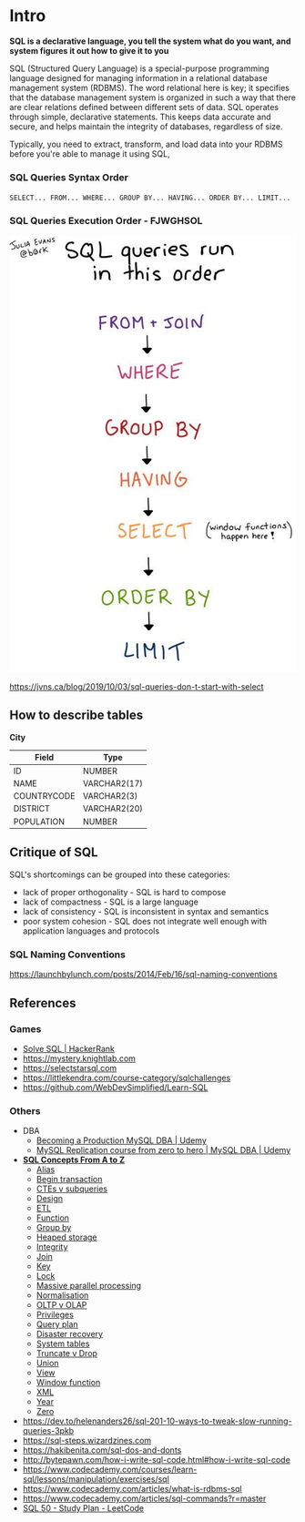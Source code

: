 # Intro

**SQL is a declarative language, you tell the system what do you want, and system figures it out how to give it to you**

SQL (Structured Query Language) is a special-purpose programming language designed for managing information in a relational database management system (RDBMS). The word relational here is key; it specifies that the database management system is organized in such a way that there are clear relations defined between different sets of data. SQL operates through simple, declarative statements. This keeps data accurate and secure, and helps maintain the integrity of databases, regardless of size.

Typically, you need to extract, transform, and load data into your RDBMS before you're able to manage it using SQL,

### SQL Queries Syntax Order

`SELECT... FROM... WHERE... GROUP BY... HAVING... ORDER BY... LIMIT...`

### SQL Queries Execution Order - **FJWGHSOL**

![image](../../media/sql-Intro-image1.jpg)

https://jvns.ca/blog/2019/10/03/sql-queries-don-t-start-with-select

## How to describe tables

**City**

| **Field**   | **Type**     |
|-------------|--------------|
| ID          | NUMBER       |
| NAME        | VARCHAR2(17) |
| COUNTRYCODE | VARCHAR2(3)  |
| DISTRICT    | VARCHAR2(20) |
| POPULATION  | NUMBER       |

## Critique of SQL

SQL's shortcomings can be grouped into these categories:

- lack of proper orthogonality - SQL is hard to compose
- lack of compactness - SQL is a large language
- lack of consistency - SQL is inconsistent in syntax and semantics
- poor system cohesion - SQL does not integrate well enough with application languages and protocols

### SQL Naming Conventions

https://launchbylunch.com/posts/2014/Feb/16/sql-naming-conventions

## References

### Games

- [Solve SQL | HackerRank](https://www.hackerrank.com/domains/sql)
- https://mystery.knightlab.com
- https://selectstarsql.com
- https://littlekendra.com/course-category/sqlchallenges
- https://github.com/WebDevSimplified/Learn-SQL

### Others

- DBA
   	- [Becoming a Production MySQL DBA | Udemy](https://www.udemy.com/course/becoming-a-production-mysql-dba/)
   	- [MySQL Replication course from zero to hero | MySQL DBA | Udemy](https://www.udemy.com/course/mysql-replication-course-from-zero-to-hero/)
- [**SQL Concepts From A to Z**](http://www.helenanderson.co.nz/sql-concepts-from-a-to-z)
    - [Alias](https://www.helenanderson.co.nz/sql-concepts-from-a-to-z/#chapter-1)
    - [Begin transaction](https://www.helenanderson.co.nz/sql-concepts-from-a-to-z/#chapter-2)
    - [CTEs v subqueries](https://www.helenanderson.co.nz/sql-concepts-from-a-to-z/#chapter-3)
    - [Design](https://www.helenanderson.co.nz/sql-concepts-from-a-to-z/#chapter-4)
    - [ETL](https://www.helenanderson.co.nz/sql-concepts-from-a-to-z/#chapter-5)
    - [Function](https://www.helenanderson.co.nz/sql-concepts-from-a-to-z/#chapter-6)
    - [Group by](https://www.helenanderson.co.nz/sql-concepts-from-a-to-z/#chapter-7)
    - [Heaped storage](https://www.helenanderson.co.nz/sql-concepts-from-a-to-z/#chapter-8)
    - [Integrity](https://www.helenanderson.co.nz/sql-concepts-from-a-to-z/#chapter-9)
    - [Join](https://www.helenanderson.co.nz/sql-concepts-from-a-to-z/#chapter-10)
    - [Key](https://www.helenanderson.co.nz/sql-concepts-from-a-to-z/#chapter-11)
    - [Lock](https://www.helenanderson.co.nz/sql-concepts-from-a-to-z/#chapter-12)
    - [Massive parallel processing](https://www.helenanderson.co.nz/sql-concepts-from-a-to-z/#chapter-13)
    - [Normalisation](https://www.helenanderson.co.nz/sql-concepts-from-a-to-z/#chapter-14)
    - [OLTP v OLAP](https://www.helenanderson.co.nz/sql-concepts-from-a-to-z/#chapter-15)
    - [Privileges](https://www.helenanderson.co.nz/sql-concepts-from-a-to-z/#chapter-16)
    - [Query plan](https://www.helenanderson.co.nz/sql-concepts-from-a-to-z/#chapter-17)
    - [Disaster recovery](https://www.helenanderson.co.nz/sql-concepts-from-a-to-z/#chapter-18)
    - [System tables](https://www.helenanderson.co.nz/sql-concepts-from-a-to-z/#chapter-19)
    - [Truncate v Drop](https://www.helenanderson.co.nz/sql-concepts-from-a-to-z/#chapter-20)
    - [Union](https://www.helenanderson.co.nz/sql-concepts-from-a-to-z/#chapter-21)
    - [View](https://www.helenanderson.co.nz/sql-concepts-from-a-to-z/#chapter-22)
    - [Window function](https://www.helenanderson.co.nz/sql-concepts-from-a-to-z/#chapter-23)
    - [XML](https://www.helenanderson.co.nz/sql-concepts-from-a-to-z/#chapter-24)
    - [Year](https://www.helenanderson.co.nz/sql-concepts-from-a-to-z/#chapter-25)
    - [Zero](https://www.helenanderson.co.nz/sql-concepts-from-a-to-z/#chapter-26)
- https://dev.to/helenanders26/sql-201-10-ways-to-tweak-slow-running-queries-3pkb
- https://sql-steps.wizardzines.com
- https://hakibenita.com/sql-dos-and-donts
- http://bytepawn.com/how-i-write-sql-code.html#how-i-write-sql-code
- https://www.codecademy.com/courses/learn-sql/lessons/manipulation/exercises/sql
- https://www.codecademy.com/articles/what-is-rdbms-sql
- https://www.codecademy.com/articles/sql-commands?r=master
- [SQL 50 - Study Plan - LeetCode](https://leetcode.com/studyplan/top-sql-50/)
